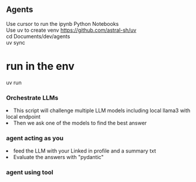 ## Agents

Use cursor to run the ipynb Python Notebooks<br/>
Use uv to create venv https://github.com/astral-sh/uv   <br/>
cd Documents/dev/agents<br/>
uv sync<br/>
# run in the env<br/>
uv run<br/>



### Orchestrate LLMs <br/>
<li>
This script will challenge multiple LLM models including local llama3 with local endpoint </li>
<li>Then we ask one of the models to find the best answer</li>

### agent acting as you <br/>
<li>
feed the LLM with your Linked in profile and a summary txt </li>
<li>Evaluate the answers with "pydantic"</li>

### agent using tool <br/>


